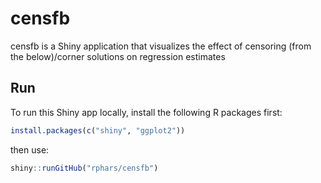 # censfb

censfb is a Shiny application that visualizes the effect of censoring (from the below)/corner solutions on regression estimates

## Run

To run this Shiny app locally, install the following R packages first:

```r
install.packages(c("shiny", "ggplot2"))
```

then use:

```r
shiny::runGitHub("rphars/censfb")
```